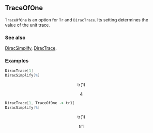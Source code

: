 ## TraceOfOne

`TraceOfOne` is an option for `Tr` and `DiracTrace`. Its setting determines the value of the unit trace.

### See also

[DiracSimplify](DiracSimplify), [DiracTrace](DiracTrace).

### Examples

```mathematica
DiracTrace[1]
DiracSimplify[%]
```

$$\text{tr}(1)$$

$$4$$

```mathematica
DiracTrace[1, TraceOfOne -> tr1]
DiracSimplify[%]
```

$$\text{tr}(1)$$

$$\text{tr1}$$